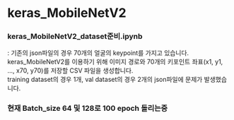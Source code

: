 # keras_MobileNetV2

### keras_MobileNetV2_dataset준비.ipynb  
: 기존의 json파일의 경우 70개의 얼굴의 keypoint를 가지고 있습니다. keras_MobileNetV2를 이용하기 위해 이미지 경로와 70개의 키포인트 좌표(x1, y1, ..., x70, y70)를 저장할 CSV 파일을 생성합니다.  
training dataset의 경우 1개, val dataset의 경우 2개의 json파일에 문제가 발생했습니다.

### 현재 Batch_size 64 및 128로 100 epoch 돌리는중
